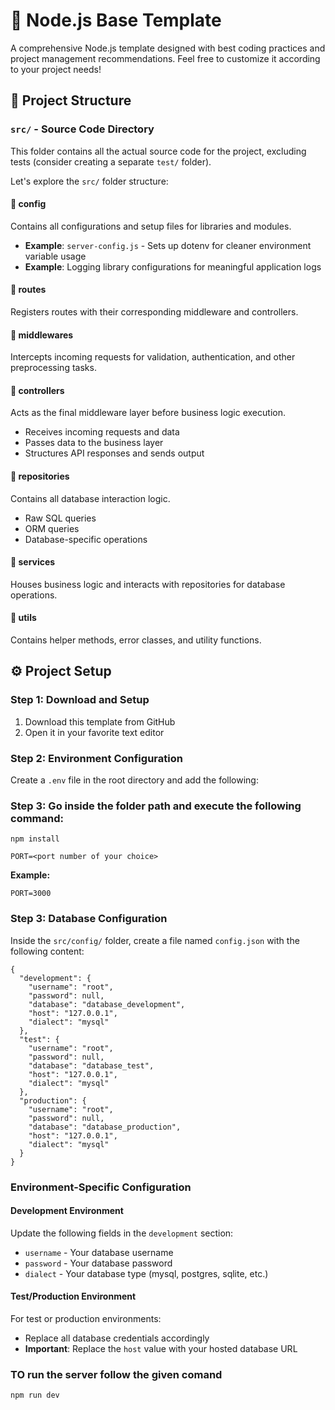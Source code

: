 # 🚀 Node.js Base Template

A comprehensive Node.js template designed with best coding practices and project management recommendations. Feel free to customize it according to your project needs!

## 📁 Project Structure

### `src/` - Source Code Directory
This folder contains all the actual source code for the project, excluding tests (consider creating a separate `test/` folder).

Let's explore the `src/` folder structure:

#### **📁 config**
Contains all configurations and setup files for libraries and modules.
- **Example**: `server-config.js` - Sets up dotenv for cleaner environment variable usage
- **Example**: Logging library configurations for meaningful application logs

#### **📁 routes** 
Registers routes with their corresponding middleware and controllers.

#### **📁 middlewares**
Intercepts incoming requests for validation, authentication, and other preprocessing tasks.

#### **📁 controllers**
Acts as the final middleware layer before business logic execution.
- Receives incoming requests and data
- Passes data to the business layer
- Structures API responses and sends output

#### **📁 repositories**
Contains all database interaction logic.
- Raw SQL queries
- ORM queries
- Database-specific operations

#### **📁 services**
Houses business logic and interacts with repositories for database operations.

#### **📁 utils**
Contains helper methods, error classes, and utility functions.

## ⚙️ Project Setup

### Step 1: Download and Setup
1. Download this template from GitHub
2. Open it in your favorite text editor

### Step 2: Environment Configuration
Create a `.env` file in the root directory and add the following:


### Step 3: Go inside the folder path and execute the following command:

```
npm install 
```

 ```
PORT=<port number of your choice>
```

**Example:**
```
PORT=3000
```


### Step 3: Database Configuration
Inside the `src/config/` folder, create a file named `config.json` with the following content:

```
{
  "development": {
    "username": "root",
    "password": null,
    "database": "database_development",
    "host": "127.0.0.1",
    "dialect": "mysql"
  },
  "test": {
    "username": "root",
    "password": null,
    "database": "database_test",
    "host": "127.0.0.1",
    "dialect": "mysql"
  },
  "production": {
    "username": "root",
    "password": null,
    "database": "database_production",
    "host": "127.0.0.1",
    "dialect": "mysql"
  }
}
```

### Environment-Specific Configuration

#### **Development Environment**
Update the following fields in the `development` section:
- `username` - Your database username
- `password` - Your database password
- `dialect` - Your database type (mysql, postgres, sqlite, etc.)

#### **Test/Production Environment**
For test or production environments:
- Replace all database credentials accordingly
- **Important**: Replace the `host` value with your hosted database URL


### TO run the server follow the given comand
```
npm run dev
```


  